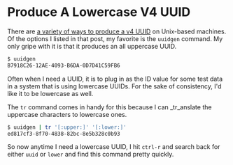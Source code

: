 # Produce A Lowercase V4 UUID

There are [a variety of ways to produce a v4
UUID](different-ways-to-generate-a-v4-uuid.md) on Unix-based machines. Of the
options I listed in that post, my favorite is the `uuidgen` command. My only
gripe with it is that it produces an all uppercase UUID.

```bash
$ uuidgen
B7918C26-12AE-4093-B6DA-0D7D41C59FB6
```

Often when I need a UUID, it is to plug in as the ID value for some test data
in a system that is using lowercase UUIDs. For the sake of consistency, I'd
like it to be lowercase as well.

The `tr` command comes in handy for this because I can _tr_anslate the
uppercase characters to lowercase ones.

```bash
$ uuidgen | tr '[:upper:]' '[:lower:]'
ed817cf3-8f70-4838-82bc-8e5b328c0b93
```

So now anytime I need a lowercase UUID, I hit `ctrl-r` and search back for
either `uuid` or `lower` and find this command pretty quickly.

